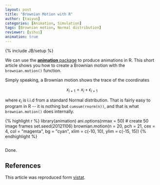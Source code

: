 ```yaml
---
layout: post
title: "Brownian Motion with R"
author: [taiyun]
categories: [Animation, Simulation]
tags: [Brownian motion, Normal distribution]
reviewer: [yihui]
animation: true
---
```

{% include JB/setup %}

We can use the [**animation** package](http://yihui.name/animation) to produce animations in R.
This short article shows you how to create a Brownian motion with the `brownian.motion()` function.

Simply speaking, a Brownian motion shows the trace of the coordinates

$$x_{i+1}=x_{i}+\epsilon_{i+1}$$

where $\epsilon_i$ is i.i.d from a standard Normal distribution. That is fairly easy to program in
R -- it is nothing but `cumsum(rnorm(n))`, and that is what `brownian.motion()` does internally.


{% highlight r %}
library(animation)
ani.options(nmax = 50)  # create 50 image frames
set.seed(20121106)
brownian.motion(n = 20, pch = 21, cex = 4, col = "magenta", bg = "cyan", 
  xlim = c(-10, 10), ylim = c(-15, 15))
{% endhighlight %}


<div class="scianimator">
<div id="bw_fun" style="display: inline-block;">
</div>
</div>
<script type="text/javascript">
  (function($) {
    $(document).ready(function() {
      var imgs = Array(50);
      for (i=0; ; i++) {
        if (i == imgs.length) break;
        imgs[i] = "/figures/2012-11-06-brownian-motion-with-r/bw-fun" + (i + 1) + ".png";
      }
      $("#bw_fun").scianimator({
          "images": imgs,
          "delay": 200,
          "controls": ["first", "previous", "play", "next", "last", "loop", "speed"],
      });
      $("#bw_fun").scianimator("play");
    });
  })(jQuery);
</script>


Done.

## References

This article was reproduced form [vistat](http://vis.supstat.com/2012/11/brownian-motion-with-r/).
